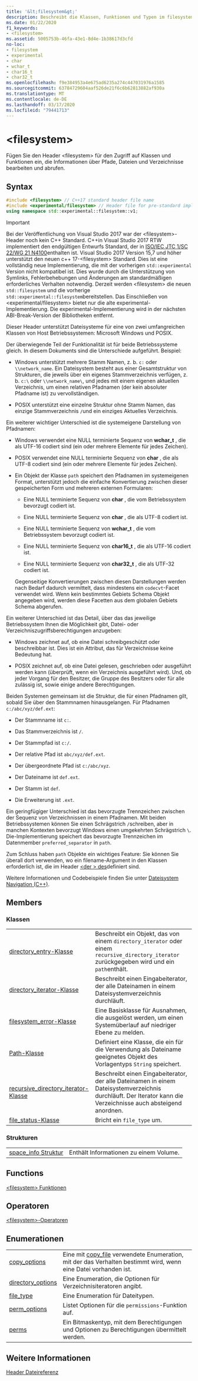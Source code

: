 ```yaml
---
title: '&lt;filesystem&gt;'
description: Beschreibt die Klassen, Funktionen und Typen im filesystem-Header der Standard C++ Bibliothek.
ms.date: 01/22/2020
f1_keywords:
- <filesystem>
ms.assetid: 5005753b-46fa-43e1-8d4e-1b38617d3cfd
no-loc:
- filesystem
- experimental
- char
- wchar_t
- char16_t
- char32_t
ms.openlocfilehash: f9e384953a4e675ad6235a274c447031976a1585
ms.sourcegitcommit: 63784729604aaf526de21f6c6b62813882af930a
ms.translationtype: MT
ms.contentlocale: de-DE
ms.lasthandoff: 03/17/2020
ms.locfileid: "79441713"
---
```

# &lt;filesystem&gt;

Fügen Sie den Header &lt;filesystem> für den Zugriff auf Klassen und Funktionen ein, die Informationen über Pfade, Dateien und Verzeichnisse bearbeiten und abrufen.

## <a name="syntax"></a>Syntax

```cpp
#include <filesystem> // C++17 standard header file name
#include <experimental/filesystem> // Header file for pre-standard implementation
using namespace std::experimental::filesystem::v1;
```

> [!IMPORTANT]
> Bei der Veröffentlichung von Visual Studio 2017 war der \<filesystem>-Header noch kein C++ Standard. C++in Visual Studio 2017 RTW implementiert den endgültigen Entwurfs Standard, der in [ISO/IEC JTC 1/SC 22/WG 21 N4100](http://www.open-std.org/jtc1/sc22/wg21/docs/papers/2014/n4100.pdf)enthalten ist. Visual Studio 2017 Version 15,7 und höher unterstützt den neuen c++ 17-\<filesystem> Standard.
> Dies ist eine vollständig neue Implementierung, die mit der vorherigen `std::experimental` Version nicht kompatibel ist. Dies wurde durch die Unterstützung von Symlinks, Fehlerbehebungen und Änderungen am standardmäßigen erforderliches Verhalten notwendig. Derzeit werden \<filesystem> die neuen `std::filesystem` und die vorherige `std::experimental::filesystem`bereitstellen. Das Einschließen von \<experimental/filesystem> bietet nur die alte experimental-Implementierung. Die experimental-Implementierung wird in der nächsten ABI-Break-Version der Bibliotheken entfernt.

Dieser Header unterstützt Dateisysteme für eine von zwei umfangreichen Klassen von Host Betriebssystemen: Microsoft Windows und POSIX.

Der überwiegende Teil der Funktionalität ist für beide Betriebssysteme gleich. In diesem Dokuments sind die Unterschiede aufgeführt. Beispiel:

- Windows unterstützt mehrere Stamm Namen, z. b. `c:` oder `\\network_name`. Ein Dateisystem besteht aus einer Gesamtstruktur von Strukturen, die jeweils über ein eigenes Stammverzeichnis verfügen, z. b. `c:\` oder `\\network_name\`, und jedes mit einem eigenen aktuellen Verzeichnis, um einen relativen Pfadnamen (der kein absoluter Pfadname ist) zu vervollständigen.

- POSIX unterstützt eine einzelne Struktur ohne Stamm Namen, das einzige Stammverzeichnis `/`und ein einziges Aktuelles Verzeichnis.

Ein weiterer wichtiger Unterschied ist die systemeigene Darstellung von Pfadnamen:

- Windows verwendet eine NULL terminierte Sequenz von **wchar_t** , die als UTF-16 codiert sind (ein oder mehrere Elemente für jedes Zeichen).

- POSIX verwendet eine NULL terminierte Sequenz von **char** , die als UTF-8 codiert sind (ein oder mehrere Elemente für jedes Zeichen).

- Ein Objekt der Klasse `path` speichert den Pfadnamen im systemeigenen Format, unterstützt jedoch die einfache Konvertierung zwischen dieser gespeicherten Form und mehreren externen Formularen:

  - Eine NULL terminierte Sequenz von **char** , die vom Betriebssystem bevorzugt codiert ist.

  - Eine NULL terminierte Sequenz von **char** , die als UTF-8 codiert ist.

  - Eine NULL terminierte Sequenz von **wchar_t** , die vom Betriebssystem bevorzugt codiert ist.

  - Eine NULL terminierte Sequenz von **char16_t** , die als UTF-16 codiert ist.

  - Eine NULL terminierte Sequenz von **char32_t** , die als UTF-32 codiert ist.

  Gegenseitige Konvertierungen zwischen diesen Darstellungen werden nach Bedarf dadurch vermittelt, dass mindestens ein `codecvt`-Facet verwendet wird. Wenn kein bestimmtes Gebiets Schema Objekt angegeben wird, werden diese Facetten aus dem globalen Gebiets Schema abgerufen.

Ein weiterer Unterschied ist das Detail, über das das jeweilige Betriebssystem Ihnen die Möglichkeit gibt, Datei- oder Verzeichniszugriffsberechtigungen anzugeben:

- Windows zeichnet auf, ob eine Datei schreibgeschützt oder beschreibbar ist. Dies ist ein Attribut, das für Verzeichnisse keine Bedeutung hat.

- POSIX zeichnet auf, ob eine Datei gelesen, geschrieben oder ausgeführt werden kann (überprüft, wenn ein Verzeichnis ausgeführt wird). Und, ob jeder Vorgang für den Besitzer, die Gruppe des Besitzers oder für alle zulässig ist, sowie einige andere Berechtigungen.

Beiden Systemen gemeinsam ist die Struktur, die für einen Pfadnamen gilt, sobald Sie über den Stammnamen hinausgelangen. Für Pfadnamen `c:/abc/xyz/def.ext`:

- Der Stammname ist `c:`.

- Das Stammverzeichnis ist `/`.

- Der Stammpfad ist `c:/`.

- Der relative Pfad ist `abc/xyz/def.ext`.

- Der übergeordnete Pfad ist `c:/abc/xyz`.

- Der Dateiname ist `def.ext`.

- Der Stamm ist `def`.

- Die Erweiterung ist `.ext`.

Ein geringfügiger Unterschied ist das bevorzugte Trennzeichen zwischen der Sequenz von Verzeichnissen in einem Pfadnamen. Mit beiden Betriebssystemen können Sie einen Schrägstrich `/`schreiben, aber in manchen Kontexten bevorzugt Windows einen umgekehrten Schrägstrich `\`. Die-Implementierung speichert das bevorzugte Trennzeichen im Datenmember `preferred_separator` in `path`.

Zum Schluss haben `path` Objekte ein wichtiges Feature: Sie können Sie überall dort verwenden, wo ein filename-Argument in den Klassen erforderlich ist, die im Header [\<der > des](fstream.md)definiert sind.

Weitere Informationen und Codebeispiele finden Sie unter [Dateisystem Navigation (C++)](../standard-library/file-system-navigation.md).

## <a name="members"></a>Members

### <a name="classes"></a>Klassen

|||
|-|-|
|[directory_entry-Klasse](../standard-library/directory-entry-class.md)|Beschreibt ein Objekt, das von einem `directory_iterator` oder einem `recursive_directory_iterator` zurückgegeben wird und ein `path`enthält.|
|[directory_iterator-Klasse](../standard-library/directory-iterator-class.md)|Beschreibt einen Eingabeiterator, der alle Dateinamen in einem Dateisystemverzeichnis durchläuft.|
|[filesystem_error-Klasse](../standard-library/filesystem-error-class.md)|Eine Basisklasse für Ausnahmen, die ausgelöst werden, um einen Systemüberlauf auf niedriger Ebene zu melden.|
|[Path-Klasse](../standard-library/path-class.md)|Definiert eine Klasse, die ein für die Verwendung als Dateiname geeignetes Objekt des Vorlagentyps `String` speichert.|
|[recursive_directory_iterator-Klasse](../standard-library/recursive-directory-iterator-class.md)|Beschreibt einen Eingabeiterator, der alle Dateinamen in einem Dateisystemverzeichnis durchläuft. Der Iterator kann die Verzeichnisse auch absteigend anordnen.|
|[file_status-Klasse](../standard-library/file-status-class.md)|Bricht ein `file_type` um.|

### <a name="structs"></a>Strukturen

|||
|-|-|
|[space_info Struktur](../standard-library/space-info-structure.md)|Enthält Informationen zu einem Volume.|

## <a name="functions"></a>Functions

[\<filesystem> Funktionen](../standard-library/filesystem-functions.md)

## <a name="operators"></a>Operatoren

[\<filesystem>-Operatoren](../standard-library/filesystem-operators.md)

## <a name="enumerations"></a>Enumerationen

|||
|-|-|
|[copy_options](../standard-library/filesystem-enumerations.md#copy_options)|Eine mit [copy_file](../standard-library/filesystem-functions.md#copy_file) verwendete Enumeration, mit der das Verhalten bestimmt wird, wenn eine Datei vorhanden ist.|
|[directory_options](../standard-library/filesystem-enumerations.md#directory_options)|Eine Enumeration, die Optionen für Verzeichnisiteratoren angibt.|
|[file_type](../standard-library/filesystem-enumerations.md#file_type)|Eine Enumeration für Dateitypen.|
|[perm_options](../standard-library/filesystem-enumerations.md#perm_options)| Listet Optionen für die `permissions`-Funktion auf. |
|[perms](../standard-library/filesystem-enumerations.md#perms)|Ein Bitmaskentyp, mit dem Berechtigungen und Optionen zu Berechtigungen übermittelt werden.|

## <a name="see-also"></a>Weitere Informationen

[Header Dateireferenz](../standard-library/cpp-standard-library-header-files.md)
